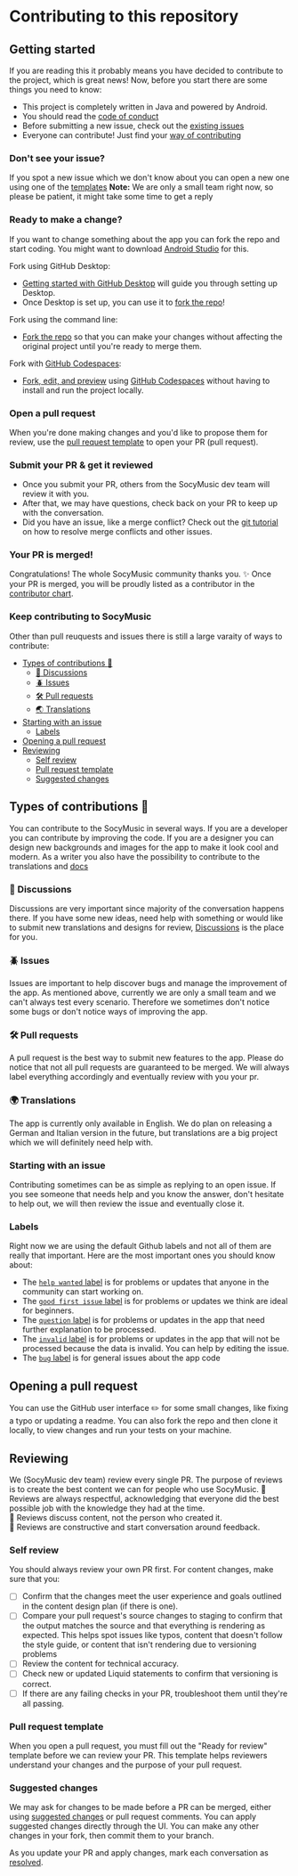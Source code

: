 # Contributing to this repository

## Getting started
If you are reading this it probably means you have decided to contribute to the project, which is great news!
Now, before you start there are some things you need to know:
- This project is completely written in Java and powered by Android.
- You should read the [code of conduct](CODE_OF_CONDUCT.md)
- Before submitting a new issue, check out the [existing issues](https://github.com/Benji377/SocyMusic/issues)
- Everyone can contribute! Just find your [way of contributing](#types-of-contributions-memo)

### Don't see your issue?
If you spot a new issue which we don't know about you can open a new one using one of the [templates](https://github.com/Benji377/SocyMusic/issues/new/choose)
**Note:** We are only a small team right now, so please be patient, it might take some time to get a reply

### Ready to make a change?
If you want to change something about the app you can fork the repo and start coding.
You might want to download [Android Studio](https://developer.android.com/guide/slices/getting-started) for this.

Fork using GitHub Desktop:
- [Getting started with GitHub Desktop](https://docs.github.com/en/desktop/installing-and-configuring-github-desktop/getting-started-with-github-desktop) will guide you through setting up Desktop.
- Once Desktop is set up, you can use it to [fork the repo](https://docs.github.com/en/desktop/contributing-and-collaborating-using-github-desktop/cloning-and-forking-repositories-from-github-desktop)!

Fork using the command line:
- [Fork the repo](https://docs.github.com/en/github/getting-started-with-github/fork-a-repo#fork-an-example-repository) so that you can make your changes without affecting the original project until you're ready to merge them.

Fork with [GitHub Codespaces](https://github.com/features/codespaces):
- [Fork, edit, and preview](https://docs.github.com/en/free-pro-team@latest/github/developing-online-with-codespaces/creating-a-codespace) using [GitHub Codespaces](https://github.com/features/codespaces) without having to install and run the project locally.

### Open a pull request
When you're done making changes and you'd like to propose them for review, use the [pull request template](#pull-request-template) to open your PR (pull request).

### Submit your PR & get it reviewed
- Once you submit your PR, others from the SocyMusic dev team will review it with you.
- After that, we may have questions, check back on your PR to keep up with the conversation.
- Did you have an issue, like a merge conflict? Check out the [git tutorial](https://lab.github.com/githubtraining/managing-merge-conflicts) on how to resolve merge conflicts and other issues.

### Your PR is merged!
Congratulations! The whole SocyMusic community thanks you. :sparkles:
Once your PR is merged, you will be proudly listed as a contributor in the [contributor chart](https://github.com/Benji377/SocyMusic/graphs/contributors).

### Keep contributing to SocyMusic
Other than pull reuquests and issues there is still a large varaity of ways to contribute:

- [Types of contributions :memo:](#types-of-contributions-memo)
  - [:mega: Discussions](#mega-discussions)
  - [:beetle: Issues](#beetle-issues)
  - [:hammer_and_wrench: Pull requests](#hammer_and_wrench-pull-requests)
  - [:earth_asia: Translations](#earth_asia-translations)
- [Starting with an issue](#starting-with-an-issue)
  - [Labels](#labels)
- [Opening a pull request](#opening-a-pull-request)
- [Reviewing](#reviewing)
  - [Self review](#self-review)
  - [Pull request template](#pull-request-template)
  - [Suggested changes](#suggested-changes)

## Types of contributions :memo:
You can contribute to the SocyMusic in several ways. If you are a developer you can contribute by improving the code. If you are a designer you can design new backgrounds and images for the app to make it look cool and modern. As a writer you also have the possibility to contribute to the translations and [docs](https://benji377.github.io/SocyMusic/)

### :mega: Discussions
Discussions are very important since majority of the conversation happens there.
If you have some new ideas, need help with something or would like to submit new translations and designs for review, [Discussions](https://github.com/Benji377/SocyMusic/discussions) is the place for you.

### :beetle: Issues
Issues are important to help discover bugs and manage the improvement of the app. As mentioned above, currently we are only a small team and we can't always test every scenario. Therefore we sometimes don't notice some bugs or don't notice ways of improving the app.

### :hammer_and_wrench: Pull requests
A pull request is the best way to submit new features to the app. Please do notice that not all pull requests are guaranteed to be merged. We will always label everything accordingly and eventually review with you your pr.

### :earth_africa: Translations
The app is currently only available in English.
We do plan on releasing a German and Italian version in the future, but translations are a big project which we will definitely need help with.

### Starting with an issue
Contributing sometimes can be as simple as replying to an open issue. If you see someone that needs help and you know the answer, don't hesitate to help out, we will then review the issue and eventually close it.

### Labels
Right now we are using the default Github labels and not all of them are really that important.
Here are the most important ones you should know about:
- The [`help wanted` label](https://github.com/Benji377/SocyMusic/issues?q=is%3Aopen+is%3Aissue+label%3A%22help+wanted%22) is for problems or updates that anyone in the community can start working on.
- The [`good first issue` label](https://github.com/Benji377/SocyMusic/issues?q=is%3Aopen+is%3Aissue+label%3A%22good+first+issue%22) is for problems or updates we think are ideal for beginners.
- The [`question` label](https://github.com/Benji377/SocyMusic/issues?q=is%3Aopen+is%3Aissue+label%3Aquestion) is for problems or updates in the app that need further explanation to be processed.
- The [`invalid` label](https://github.com/Benji377/SocyMusic/issues?q=is%3Aopen+is%3Aissue+label%3Ainvalid) is for problems or updates in the app that will not be processed because the data is invalid. You can help by editing the issue.
- The [`bug` label](https://github.com/Benji377/SocyMusic/labels/bug) is for general issues about the app code

## Opening a pull request
You can use the GitHub user interface :pencil2: for some small changes, like fixing a typo or updating a readme. You can also fork the repo and then clone it locally, to view changes and run your tests on your machine.

## Reviewing
We (SocyMusic dev team) review every single PR. The purpose of reviews is to create the best content we can for people who use SocyMusic.
:yellow_heart: Reviews are always respectful, acknowledging that everyone did the best possible job with the knowledge they had at the time.  
:yellow_heart: Reviews discuss content, not the person who created it.  
:yellow_heart: Reviews are constructive and start conversation around feedback.

### Self review
You should always review your own PR first.
For content changes, make sure that you:
- [ ] Confirm that the changes meet the user experience and goals outlined in the content design plan (if there is one).
- [ ] Compare your pull request's source changes to staging to confirm that the output matches the source and that everything is rendering as expected. This helps spot issues like typos, content that doesn't follow the style guide, or content that isn't rendering due to versioning problems
- [ ] Review the content for technical accuracy.
- [ ] Check new or updated Liquid statements to confirm that versioning is correct.
- [ ] If there are any failing checks in your PR, troubleshoot them until they're all passing.

### Pull request template
When you open a pull request, you must fill out the "Ready for review" template before we can review your PR. This template helps reviewers understand your changes and the purpose of your pull request.

### Suggested changes
We may ask for changes to be made before a PR can be merged, either using [suggested changes](https://docs.github.com/en/github/collaborating-with-issues-and-pull-requests/incorporating-feedback-in-your-pull-request) or pull request comments. You can apply suggested changes directly through the UI. You can make any other changes in your fork, then commit them to your branch.

As you update your PR and apply changes, mark each conversation as [resolved](https://docs.github.com/en/github/collaborating-with-issues-and-pull-requests/commenting-on-a-pull-request#resolving-conversations).

